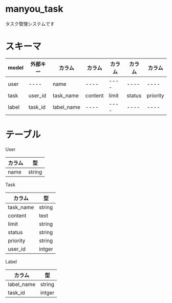 # manyou_task
  タスク管理システムです

# スキーマ

| model | 外部キー |カラム|カラム|カラム|カラム|カラム|
----|----|----|----|----|----|----
| user | ---- | name | ---- | ---- | ---- | ---- |
| task | user_id | task_name | content | limit | status | priority |
| label| task_id | label_name | ---- | ---- | ---- | ---- |

# テーブル

User

| カラム | 型 |
----|----
| name | string |

Task

| カラム | 型 |
----|----
| task_name | string |
| content | text |
| limit | string |
| status | string|
| priority | string |
| user_id | intger |

Label

| カラム | 型 |
----|----
| label_name | string |
| task_id | intger |

